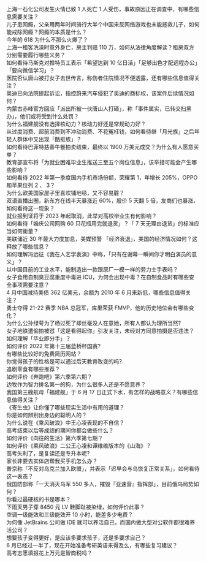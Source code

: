 上海一石化公司发生火情已致 1 人死亡 1 人受伤，事故原因正在调查中，有哪些信息需要关注？  
儿子患网瘾，父亲用两年时间骑行大半个中国来反网络游戏也未能拯救儿子，如何能戒除网瘾？网瘾的本质是什么？  
今年的 618 为什么不那么火爆了？  
上海一租客洗澡时意外身亡，房主判赔 110 万，如何从法律角度解读？租房双方分别需要履行哪些义务？  
如何看待马斯克对推特员工表示「希望达到 10 亿日活」「足够出色才配远程办公」「要向微信学习」？  
医院否认唐山被打女子去世传言，称伤者住院情况不便透露，还有哪些信息值得关注？  
奥迪已向法院提起诉讼，指控蔚来汽车侵犯了奥迪的商标权，该案件后续情况如何？  
内蒙古赤峰官方回应「派出所被一伙唐山人打砸」，称「事件属实，已转交扫黑办」，他们或将受到什么处罚？  
为什么福建舰没有选择核动力？核动力好还是常规动力好？  
从过度消费、超前消费到不冲动消费、不花冤枉钱，如何看待继「月光族」之后年轻人群体中又出现「酷抠族」？  
如何看待巴菲特慈善午餐拍卖结束，最终以 1900 万美元成交？为什么有人愿意买单？  
教育部宣布将「为就业困难毕业生推送三至五个岗位信息」，该举措可能会产生哪些影响？  
如何看待 2022 年第一季度国内手机市场份额，荣耀第 1，年增长 205%，OPPO 和苹果位列 2 、 3？  
为什么欧美国家屋子里喜欢铺地毯，又不容易脏？  
双语直播出圈，新东方在线半天暴涨近 60%，股价 5 天翻 5 倍，友商们也暴涨，如何看待这一现象？  
就业报到证将于 2023 年起取消，此举对高校毕业生有何影响？  
如何看待「婚庆公司网购 60 只花瓶用完就退货」？「 7 天无理由退货」的标准应当如何衡量？  
美联储近 30 年最大力度加息，美媒预警 「经济衰退」，美国的经济情况如何？这释放了哪些信息？  
如何理解冯远征《我在人艺学表演》中称，「只有在谢幕一瞬间你才明白演员的意义」？  
以中国目前的工业水平，能制造出一款跟原厂一模一样的劳力士手表吗？  
女子食用自制臭豆腐重度中毒进 ICU，为何会出现中毒？在自制食品时有哪些安全事项需要注意？  
4 月中国减持美债 362 亿美元，余额为 2010 年 6 月来新低，哪些信息值得关注？  
勇士夺得 21-22 赛季 NBA 总冠军，库里荣获 FMVP，他的历史地位会有哪些变化？  
为什么公孙绿萼为了杨过死了却丝毫没人在意她，所有人都认为理所当然?  
女子地铁遭偷拍被怼「这是看得起你」引发关注，未经对方同意拍摄是否违法？  
如何理解「毕业即分手」？  
如何评价 2022 年第十三届蓝桥杯国赛?  
有哪些比较好的免费简历网站？  
你觉得孩子的性格是可以通过后天教育改变的吗?  
追剧零食有哪些推荐？  
如何评价《奔跑吧》第六季第六期？  
边牧作为智力排名第一的狗，为什么很多人还是不愿意养？  
我国第三艘航母「福建舰」于 6 月 17 日正式下水，有怎样的战略意义？有哪些信息值得关注？  
《寄生虫》让你懂了哪些现实生活中有用的道理？  
你是如何辨别出身边的聪明人的？  
为什么说在《乘风破浪》中王心凌表现的不自信？  
高考结束以后等成绩的期间你都会做些什么？  
如何评价《向往的生活》第六季第七期？  
如何评价《乘风破浪》二公王心凌和谭维维版本的《山海》？  
高考失利了，是复读还是专升本呢?  
家长非要去实体店帮我买手机怎么办？  
普京称「不反对乌克兰加入欧盟」，并表示「迟早会与乌恢复正常关系」，如何看待这一表态？  
俄国防部称「一天消灭乌军 550 多人，摧毁『亚速营』指挥部」，目前俄乌局势如何？  
你看过最硬核的书是哪本？  
下雨天男子穿 8450 元 LV 鞋脚趾被染绿，如何评价此事？  
空调一级能效和三级能效开 10 小时，能差多少电费？  
为何像 JetBrains 公司做 IDE 就可以养活自己，而国内做大型对公软件都很难养活公司？  
想要孩子变得更好，是应该多要求孩子，还是多要求自己？  
6 月已经过一半了，现在开始准备考研英语来得及么，有哪些复习建议？  
高考志愿填报花上万元是智商税吗？  
